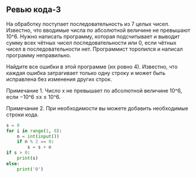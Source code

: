 ## Ревью кода-3
На обработку поступает последовательность из 7 целых чисел. Известно, что вводимые числа по абсолютной величине не превышают 10^6. Нужно написать программу, которая подсчитывает и выводит сумму всех чётных чисел последовательности или 0, если чётных чисел в последовательности нет. Программист торопился и написал программу неправильно.

Найдите все ошибки в этой программе (их ровно 4). Известно, что каждая ошибка затрагивает только одну строку и может быть исправлена без изменения других строк.

Примечание 1. Число x не превышает по абсолютной величине 10^6, если −10^6 ≤x ≤ 10^6.

Примечание 2. При необходимости вы можете добавить необходимые строки кода.

```python
s = 0
for i in range(1, 8):
    n = int(input())
    if n % 2 == 0:
        s = s + n
if s > 0:
    print(s)
else:
    print('0')
```